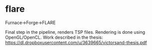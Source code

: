 flare
=====

Furnace->Forge->FLARE

Final step in the pipeline, renders TSP files. Rendering is done using OpenGL/OpenCL. 
Work described in the thesis: https://dl.dropboxusercontent.com/u/3639665/victorsand-thesis.pdf
